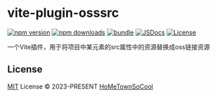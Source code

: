 # vite-plugin-osssrc

[![npm version][npm-version-src]][npm-version-href]
[![npm downloads][npm-downloads-src]][npm-downloads-href]
[![bundle][bundle-src]][bundle-href]
[![JSDocs][jsdocs-src]][jsdocs-href]
[![License][license-src]][license-href]

一个Vite插件，用于将项目中某元素的src属性中的资源替换成oss链接资源

## License

[MIT](./LICENSE) License © 2023-PRESENT [HoMeTownSoCool](https://github.com/HoMeTownSoCool)

<!-- Badges -->

[npm-version-src]: https://img.shields.io/npm/v/vite-plugin-osssrc?style=flat&colorA=080f12&colorB=1fa669
[npm-version-href]: https://npmjs.com/package/vite-plugin-osssrc
[npm-downloads-src]: https://img.shields.io/npm/dm/vite-plugin-osssrc?style=flat&colorA=080f12&colorB=1fa669
[npm-downloads-href]: https://npmjs.com/package/vite-plugin-osssrc
[bundle-src]: https://img.shields.io/bundlephobia/minzip/vite-plugin-osssrc?style=flat&colorA=080f12&colorB=1fa669&label=minzip
[bundle-href]: https://bundlephobia.com/result?p=vite-plugin-osssrc
[license-src]: https://img.shields.io/github/license/HoMeTownSoCool/vite-plugin-osssrc.svg?style=flat&colorA=080f12&colorB=1fa669
[license-href]: https://github.com/HoMeTownSoCool/vite-plugin-osssrc/blob/main/LICENSE
[jsdocs-src]: https://img.shields.io/badge/jsdocs-reference-080f12?style=flat&colorA=080f12&colorB=1fa669
[jsdocs-href]: https://www.jsdocs.io/package/vite-plugin-osssrc
